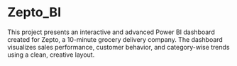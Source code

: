 # Zepto_BI
This project presents an interactive and advanced Power BI dashboard created for Zepto, a 10-minute grocery delivery company. The dashboard visualizes sales performance, customer behavior, and category-wise trends using a clean, creative layout.
